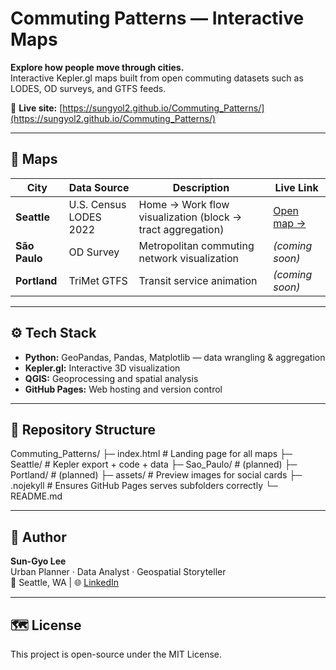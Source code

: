 # Commuting Patterns — Interactive Maps

**Explore how people move through cities.**  
Interactive Kepler.gl maps built from open commuting datasets such as LODES, OD surveys, and GTFS feeds.

🔗 **Live site:** [https://sungyol2.github.io/Commuting_Patterns/](https://sungyol2.github.io/Commuting_Patterns/)

---

## 🌆 Maps

| City | Data Source | Description | Live Link |
|------|--------------|--------------|------------|
| **Seattle** | U.S. Census LODES 2022 | Home → Work flow visualization (block → tract aggregation) | [Open map →](https://sungyol2.github.io/Commuting_Patterns/Seattle/) |
| **São Paulo** | OD Survey | Metropolitan commuting network visualization | *(coming soon)* |
| **Portland** | TriMet GTFS | Transit service animation | *(coming soon)* |

---

## ⚙️ Tech Stack
- **Python:** GeoPandas, Pandas, Matplotlib — data wrangling & aggregation  
- **Kepler.gl:** Interactive 3D visualization  
- **QGIS:** Geoprocessing and spatial analysis  
- **GitHub Pages:** Web hosting and version control

---

## 📂 Repository Structure
Commuting_Patterns/
├─ index.html # Landing page for all maps
├─ Seattle/ # Kepler export + code + data
├─ Sao_Paulo/ # (planned)
├─ Portland/ # (planned)
├─ assets/ # Preview images for social cards
├─ .nojekyll # Ensures GitHub Pages serves subfolders correctly
└─ README.md


---

## 👤 Author
**Sun-Gyo Lee**  
Urban Planner · Data Analyst · Geospatial Storyteller  
📍 Seattle, WA | 🌐 [LinkedIn]((https://www.linkedin.com/in/sun-gyo/))

---

## 🗺️ License
This project is open-source under the MIT License.
